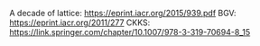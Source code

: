 
A decade of lattice: https://eprint.iacr.org/2015/939.pdf
BGV: https://eprint.iacr.org/2011/277
CKKS: https://link.springer.com/chapter/10.1007/978-3-319-70694-8_15